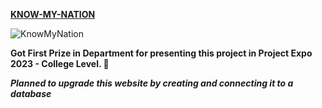 [**KNOW-MY-NATION**](https://knowmynation.netlify.app/)

![KnowMyNation](https://i.ibb.co/DwS5TmP/projects-knowmynation.png)


**Got First Prize in  Department for presenting this project in Project Expo 2023 - College Level. 🚀** 

_**Planned to upgrade this website by creating and connecting it to a database**_

